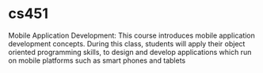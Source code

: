 # cs451
Mobile Application Development: This course introduces mobile application development concepts. During this class, students will apply their object oriented programming skills, to design and develop applications which run on mobile platforms such as smart phones and tablets
